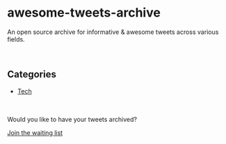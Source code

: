 # awesome-tweets-archive

An open source archive for informative &amp; awesome tweets across various fields. 

<br />

## Categories

- [Tech](./Tech/README.md)


<br />
<br />
Would you like to have your tweets archived? 

[Join the waiting list](https://docs.google.com/forms/d/e/1FAIpQLSezJwN6yQaDrfWd1cUUNjOgW9MbYnIUl87UeKxhZIqWupjG2g/viewform?usp=sf_link)
